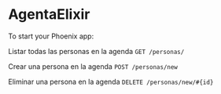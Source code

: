 # AgentaElixir

To start your Phoenix app:

Listar todas las personas en la agenda
`GET /personas/`

Crear una persona en la agenda
`POST /personas/new`

Eliminar una persona en la agenda
`DELETE /personas/new/#{id}`